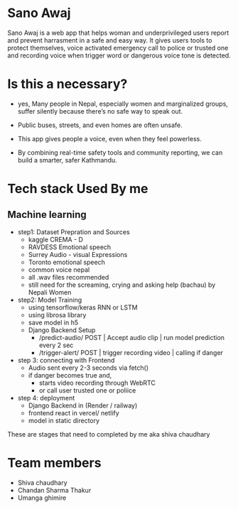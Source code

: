 # Sano Awaj
Sano Awaj is a web app that helps woman and underprivileged users report and prevent harrasment in a safe and easy way. It gives users tools to protect themselves, voice activated emergency call to police or trusted one and recording voice when trigger word or dangerous voice tone is detected. 

# Is this a necessary?
- yes, Many people in Nepal, especially women and marginalized groups, suffer silently because there’s no safe way to speak out.

- Public buses, streets, and even homes are often unsafe.

- This app gives people a voice, even when they feel powerless.

- By combining real-time safety tools and community reporting, we can build a smarter, safer Kathmandu.

# Tech stack Used By me
## Machine learning 
- step1: Dataset Prepration and Sources 
  - kaggle CREMA - D
  - RAVDESS Emotional speech
  - Surrey Audio - visual Expressions
  - Toronto emotional speech 
  - common voice nepal
  - all .wav files recommended
  - still need for the screaming, crying and asking help (bachau) by Nepali Women
- step2: Model Training
  - using tensorflow/keras RNN or LSTM 
  - using librosa library
  - save model in h5
  - Django Backend Setup
    - /predict-audio/	POST |	Accept audio clip | run model prediction every 2 sec
    - /trigger-alert/	POST | trigger recording video | calling if danger
- step 3: connecting with Frontend 
  - Audio sent every 2-3 seconds via fetch()
  - if danger becomes true and,
    - starts video recording through WebRTC
    - or call user trusted one or poliice
- step 4: deployment
  - Django Backend in (Render / railway)
  - frontend react in vercel/ netlify
  - model in static directory 

These are stages that need to completed by me aka shiva chaudhary 

# Team members
- Shiva chaudhary
- Chandan Sharma Thakur 
- Umanga ghimire 